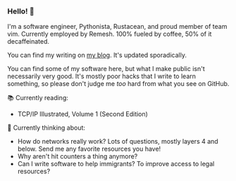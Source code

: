### Hello! 👋

I'm a software engineer, Pythonista, Rustacean, and proud member of team vim. Currently employed by Remesh. 100% fueled by coffee, 50% of it decaffeinated.

You can find my writing on [my blog](https://ntietz.com). It's updated sporadically.

You can find some of my software here, but what I make public isn't necessarily very good. It's mostly poor hacks that I write to learn something, so please don't judge me _too_ hard from what you see on GitHub.

📚 Currently reading:
* TCP/IP Illustrated, Volume 1 (Second Edition)

🤔 Currently thinking about:
* How do networks really work? Lots of questions, mostly layers 4 and below. Send me any favorite resources you have!
* Why aren't hit counters a thing anymore?
* Can I write software to help immigrants? To improve access to legal resources?


